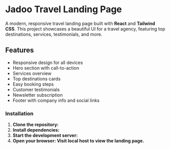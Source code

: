 # Jadoo Travel Landing Page

A modern, responsive travel landing page built with **React** and **Tailwind CSS**. This project showcases a beautiful UI for a travel agency, featuring top destinations, services, testimonials, and more.

## Features

- Responsive design for all devices
- Hero section with call-to-action
- Services overview
- Top destinations cards
- Easy booking steps
- Customer testimonials
- Newsletter subscription
- Footer with company info and social links



### Installation

1. **Clone the repository:**
2. **Install dependencies:**
3. **Start the development server:**
4. **Open your browser: Visit local host to view the landing page.**